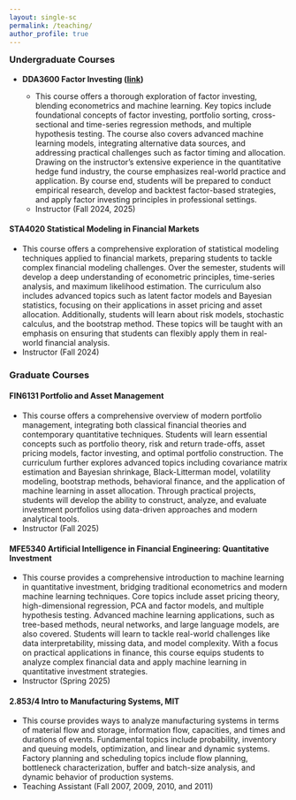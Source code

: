 ```yaml
---
layout: single-sc
permalink: /teaching/
author_profile: true
---
```


<h3 style="margin-top: 0;">Undergraduate Courses</h3>

* <b>DDA3600 Factor Investing (<a href="https://mitcshi.github.io/teaching/DDA3600">link</a>)</b>

  - This course offers a thorough exploration of factor investing, blending econometrics and machine learning. Key topics include foundational concepts of factor investing, portfolio sorting, cross-sectional and time-series regression methods, and multiple hypothesis testing. The course also covers advanced machine learning models, integrating alternative data sources, and addressing practical challenges such as factor timing and allocation. Drawing on the instructor’s extensive experience in the quantitative hedge fund industry, the course emphasizes real-world practice and application. By course end, students will be prepared to conduct empirical research, develop and backtest factor-based strategies, and apply factor investing principles in professional settings.
  - Instructor (Fall 2024, 2025)

<h4>STA4020 Statistical Modeling in Financial Markets</h4>

* This course offers a comprehensive exploration of statistical modeling techniques applied to financial markets, preparing students to tackle complex financial modeling challenges. Over the semester, students will develop a deep understanding of econometric principles, time-series analysis, and maximum likelihood estimation. The curriculum also includes advanced topics such as latent factor models and Bayesian statistics, focusing on their applications in asset pricing and asset allocation. Additionally, students will learn about risk models, stochastic calculus, and the bootstrap method. These topics will be taught with an emphasis on ensuring that students can flexibly apply them in real-world financial analysis.
* Instructor (Fall 2024)

<h3>Graduate Courses</h3>

<h4>FIN6131 Portfolio and Asset Management</h4>

* This course offers a comprehensive overview of modern portfolio management, integrating both classical financial theories and contemporary quantitative techniques. Students will learn essential concepts such as portfolio theory, risk and return trade-offs, asset pricing models, factor investing, and optimal portfolio construction. The curriculum further explores advanced topics including covariance matrix estimation and Bayesian shrinkage, Black-Litterman model, volatility modeling, bootstrap methods, behavioral finance, and the application of machine learning in asset allocation. Through practical projects, students will develop the ability to construct, analyze, and evaluate investment portfolios using data-driven approaches and modern analytical tools.
* Instructor (Fall 2025)

<h4>MFE5340 Artificial Intelligence in Financial Engineering: Quantitative Investment</h4>

* This course provides a comprehensive introduction to machine learning in quantitative investment, bridging traditional econometrics and modern machine learning techniques. Core topics include asset pricing theory, high-dimensional regression, PCA and factor models, and multiple hypothesis testing. Advanced machine learning applications, such as tree-based methods, neural networks, and large language models, are also covered. Students will learn to tackle real-world challenges like data interpretability, missing data, and model complexity. With a focus on practical applications in finance, this course equips students to analyze complex financial data and apply machine learning in quantitative investment strategies.
* Instructor (Spring 2025)

<h4>2.853/4 Intro to Manufacturing Systems, MIT</h4>

* This course provides ways to analyze manufacturing systems in terms of material flow and storage, information flow, capacities, and times and durations of events. Fundamental topics include probability, inventory and queuing models, optimization, and linear and dynamic systems. Factory planning and scheduling topics include flow planning, bottleneck characterization, buffer and batch-size analysis, and dynamic behavior of production systems.
* Teaching Assistant (Fall 2007, 2009, 2010, and 2011)

